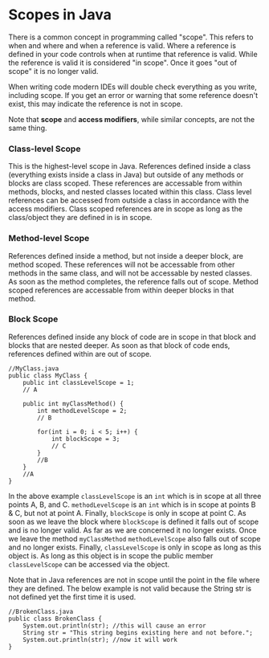 # Scopes in Java
There is a common concept in programming called "scope". This refers to when and where and when a reference is valid. Where a reference is defined in your code controls when at runtime that reference is valid. While the reference is valid it is considered "in scope". Once it goes "out of scope" it is no longer valid. 

When writing code modern IDEs will double check everything as you write, including scope. If you get an error or warning that some reference doesn't exist, this may indicate the reference is not in scope.

Note that **scope** and **access modifiers**, while similar concepts, are not the same thing. 

### Class-level Scope
This is the highest-level scope in Java. References defined inside a class (everything exists inside a class in Java) but outside of any methods or blocks are class scoped. These references are accessable from within methods, blocks, and nested classes located within this class. Class level references can be accessed from outside a class in accordance with the access modifiers. Class scoped references are in scope as long as the class/object they are defined in is in scope. 

### Method-level Scope
References defined inside a method, but not inside a deeper block, are method scoped. These references will not be accessable from other methods in the same class, and will not be accessable by nested classes. As soon as the method completes, the reference falls out of scope. Method scoped references are accessable from within deeper blocks in that method.

### Block Scope
References defined inside any block of code are in scope in that block and blocks that are nested deeper. As soon as that block of code ends, references defined within are out of scope.

```
//MyClass.java
public class MyClass {
    public int classLevelScope = 1;
    // A
    
    public int myClassMethod() {
        int methodLevelScope = 2;
        // B
        
        for(int i = 0; i < 5; i++) {
            int blockScope = 3;
            // C
        }
        //B
    }
    //A
}
```
In the above example `classLevelScope` is an `int` which is in scope at all three points A, B, and C. `methodLevelScope` is an `int` which is in scope at points B & C, but not at point A. Finally, `blockScope` is only in scope at point C. As soon as we leave the block where `blockScope` is defined it falls out of scope and is no longer valid. As far as we are concerned it no longer exists. Once we leave the method `myClassMethod` `methodLevelScope` also falls out of scope and no longer exists. Finally, `classLevelScope` is only in scope as long as this object is. As long as this object is in scope the public member `classLevelScope` can be accessed via the object.

Note that in Java references are not in scope until the point in the file where they are defined. The below example is not valid because the String str is not defined yet the first time it is used.
```
//BrokenClass.java
public class BrokenClass {
    System.out.println(str); //this will cause an error
    String str = "This string begins existing here and not before.";
    System.out.println(str); //now it will work
}
```
